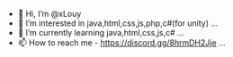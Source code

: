 - 👋 Hi, I’m @xLouy
- 👀 I’m interested in java,html,css,js,php,c#(for unity) ...
- 🌱 I’m currently learning java,html,css,js,c# ...
- 📫 How to reach me - https://discord.gg/8hrmDH2Jje ...

<!---
xLouy/xLouy is a ✨ special ✨ repository because its `README.md` (this file) appears on your GitHub profile.
You can click the Preview link to take a look at your changes.
--->
